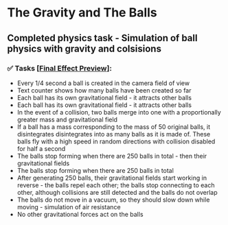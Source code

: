 # The Gravity and The Balls
 
## Completed physics task - Simulation of ball physics with gravity and colsisions 
### ✅ Tasks [**[Final Effect Preview](https://youtu.be/lu5_pctjIXQ)**]:
- Every 1/4 second a ball is created in the camera field of view
- Text counter shows how many balls have been created so far
- Each ball has its own gravitational field - it attracts other balls
- Each ball has its own gravitational field - it attracts other balls
- In the event of a collision, two balls merge into one with a proportionally greater mass and gravitational field
- If a ball has a mass corresponding to the mass of 50 original balls, it disintegrates disintegrates into as many balls as it is made of. These balls fly with a high speed in random directions with collision disabled for half a second
- The balls stop forming when there are 250 balls in total - then their gravitational fields
- The balls stop forming when there are 250 balls in total
- After generating 250 balls, their gravitational fields start working in reverse - the balls repel each other; the balls stop connecting to each other, although collisions are still detected and the balls do not overlap
- The balls do not move in a vacuum, so they should slow down while moving - simulation of air resistance
- No other gravitational forces act on the balls
